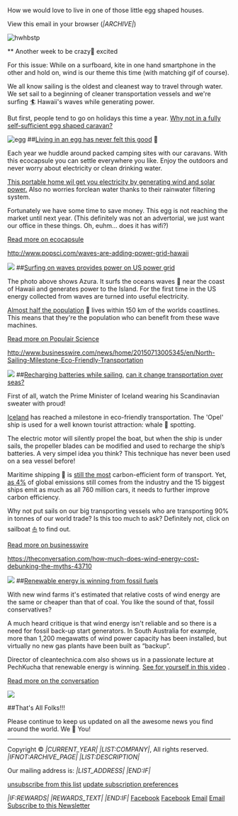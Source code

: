 How we would love to live in one of those little egg shaped houses.

View this email in your browser (*|ARCHIVE|*)

![hwhbstp](https://gallery.mailchimp.com/0399d69f48c8caf66eddae8db/images/d6661ec8-1c37-4cd3-9697-0d4b0e8ddc46.png)

** Another week to be crazy🙉 excited

For this issue: While on a surfboard, kite in one hand smartphone in the other and hold on, wind is our theme this time (with matching gif of course).

We all know sailing is the oldest and cleanest way to travel through water. We set sail to a beginning of cleaner transportation vessels and we're surfing 🏄 Hawaii's waves while generating power.

But first, people tend to go on holidays this time a year. [Why not in a fully self-sufficient egg shaped caravan?](http://www.ecocapsule.sk/)

![egg](https://gallery.mailchimp.com/0399d69f48c8caf66eddae8db/images/0614955f-074d-4dd5-af8c-62ab3f42f576.jpg)
##[Living in an egg has never felt this good](http://www.ecocapsule.sk/ecocapsule)  🐣

Each year we huddle around packed camping sites with our caravans. With this ecocapsule you can settle everywhere you like. Enjoy the outdoors and never worry about electricity or clean drinking water.

[This portable home wil get you electricity by generating wind and solar power.](http://www.ecocapsule.sk/wp-content/uploads/2014/10/schemy-energo1-1024x354.png) Also no worries forclean water thanks to their rainwater filtering system.

Fortunately we have some time to save money. This egg is not reaching the market until next year.
(This definitely was not an advertorial, we just want our office in these things. Oh, euhm... does it has wifi?)

[Read more on ecocapsule](http://www.ecocapsule.sk/)

http://www.popsci.com/waves-are-adding-power-grid-hawaii

![](https://gallery.mailchimp.com/0399d69f48c8caf66eddae8db/images/cb6275ed-3756-4991-a272-e0185e59d3ee.jpg)
##[Surfing on waves provides power on US power grid](http://www.popsci.com/waves-are-adding-power-grid-hawaii)

The photo above shows Azura. It surfs the oceans waves 🌊 near the coast of Hawaii and generates power to the Island. For the first time in the US energy collected from waves are turned into useful electricity.

[Almost half the population](http://coastalchallenges.com/2010/01/31/un-atlas-60-of-us-live-in-the-coastal-areas/)  👫 lives within 150 km of the worlds coastlines. This means that they're the population who can benefit from these wave machines.

[Read more on Populair Science](http://www.popsci.com/waves-are-adding-power-grid-hawaii)

http://www.businesswire.com/news/home/20150713005345/en/North-Sailing-Milestone-Eco-Friendly-Transportation

![](https://gallery.mailchimp.com/0399d69f48c8caf66eddae8db/images/fc432275-8f06-40be-a5cf-3ad681a1cfc0.jpg)
##[Recharging batteries while sailing](http://www.businesswire.com/news/home/20150713005345/en/North-Sailing-Milestone-Eco-Friendly-Transportation), [can it change transportation over seas?](http://www.zdnet.com/article/sails-to-power-future-cargo-ships-global-trade/)

First of all, watch the Prime Minister of Iceland wearing his Scandinavian sweater with proud!

[Iceland](https://www.google.nl/maps/place/IJsland/@60.5433547,-17.688498,4.73z/data=!4m2!3m1!1s0x48d22b52a3eb6043:0x6f8a0434e5c1459a) has reached a milestone in eco-friendly transportation. The 'Opel' ship is used for a well known tourist attraction: whale 🐳 spotting.

The electric motor will silently propel the boat, but when the ship is under sails, the propeller blades can be modified and used to recharge the ship’s batteries. A very simpel idea you think? This technique has never been used on a sea vessel before!

Maritime shipping 🚢 is [still the most](http://www.worldshipping.org/industry-issues/environment/air-emissions/carbon-emissions) carbon-efficient form of transport. Yet, [as 4%](http://www.theguardian.com/environment/2009/apr/09/shipping-pollution) of global emissions still comes from the industry and the 15 biggest ships emit as much as all 760 million cars, it needs to further improve carbon efficiency.

Why not put sails on our big transporting vessels who are transporting 90% in tonnes of our world trade? Is this too much to ask? Definitely not, click on sailboat [⛵](http://www.zdnet.com/article/sails-to-power-future-cargo-ships-global-trade/)  to find out.

[Read more on businesswire](http://www.businesswire.com/news/home/20150713005345/en/North-Sailing-Milestone-Eco-Friendly-Transportation)

https://theconversation.com/how-much-does-wind-energy-cost-debunking-the-myths-43710

![](https://gallery.mailchimp.com/0399d69f48c8caf66eddae8db/images/061fd335-3ed7-49e9-912b-ca54ed6f1fa9.jpg)
##[Renewable energy is winning from fossil fuels](https://theconversation.com/how-much-does-wind-energy-cost-debunking-the-myths-43710)

With new wind farms it's estimated that relative costs of wind energy are the same or cheaper than that of coal. You like the sound of that, fossil conservatives?

A much heard critique is that wind energy isn't reliable and so there is a need for fossil back-up start generators. In South Australia for example, more than 1,200 megawatts of wind power capacity has been installed, but virtually no new gas plants have been built as “backup”.

Director of cleantechnica.com also shows us in a passionate lecture at PechKucha that renewable energy is winning. [See for yourself in this video](https://www.youtube.com/watch?v=TUr95Uj7-2E) .

[Read more on the conversation](https://theconversation.com/how-much-does-wind-energy-cost-debunking-the-myths-43710)

![](https://gallery.mailchimp.com/0399d69f48c8caf66eddae8db/images/1f02d3aa-0c7d-47dd-b836-a0634ed8c685.gif)

##That's All Folks!!!

Please continue to keep us updated on all the awesome news you find around the world. We 🌳 You!

------------------------------------------------------------
Copyright © *|CURRENT_YEAR|* *|LIST:COMPANY|*, All rights reserved.
*|IFNOT:ARCHIVE_PAGE|* *|LIST:DESCRIPTION|*

Our mailing address is:
*|LIST_ADDRESS|* *|END:IF|*

[unsubscribe from this list](*|UNSUB|*)
[update subscription preferences](*|UPDATE_PROFILE|*)

*|IF:REWARDS|* *|REWARDS_TEXT|* *|END:IF|*
[Facebook](https://www.facebook.com/HowWeHaveBeenSavingThePlanetThisWeek)
[Facebook](https://www.facebook.com/HowWeHaveBeenSavingThePlanetThisWeek)
[Email](mailto:helpdesk@newatoms.com)
[Email](mailto:helpdesk@newatoms.com)
[Subscribe to this Newsletter](http://bit.ly/hhwbstptw-signup)
